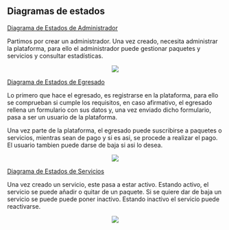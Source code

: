 ## Diagramas de estados
[Diagrama de Estados de Administrador](/Modelo_de_Dominio/Diagramas_de_Estado/Administrador/)

Partimos por crear un administrador. Una vez creado, necesita administrar la plataforma, para ello el administrador
puede gestionar paquetes y servicios y consultar estadísticas.


<div align="center">
  <image src="./Administrador/Diagrama_de_Estados_Administrador.svg" align="center">
</div>


[Diagrama de Estados de Egresado](/Modelo_de_Dominio/Diagramas_de_Estado/Egresado/)

Lo primero que hace el egresado, es registrarse en la plataforma, para ello se comprueban si cumple los requisitos,
en caso afirmativo, el egresado rellena un formulario con sus datos y, una vez enviado dicho formulario, pasa a ser un usuario de la
plataforma.
    
Una vez parte de la plataforma, el egresado puede suscribirse a paquetes o servicios, mientras sean de pago y si es asi, se procede a realizar el pago. 
El usuario tambien puede darse de baja si asi lo desea. 


<div align="center">
  <image src="./Egresado/Diagrama_de_Estados_Egresado.svg" align="center">
</div>


[Diagrama de Estados de Servicios](/Modelo_de_Dominio/Diagramas_de_Estado/Servicios/)


Una vez creado un servicio, este pasa a estar activo. Estando activo, el servicio se puede añadir o quitar de un paquete. Si se 
quiere dar de baja un servicio se puede puede poner inactivo. Estando inactivo el servicio puede reactivarse.


<div align="center">
  <image src="./Servicios/Diagrama_de_Estados_Servicios.svg" align="center">
</div>

